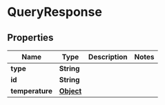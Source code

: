 

# QueryResponse

## Properties

Name | Type | Description | Notes
------------ | ------------- | ------------- | -------------
**type** | **String** |  | 
**id** | **String** |  | 
**temperature** | [**Object**](.md) |  | 



